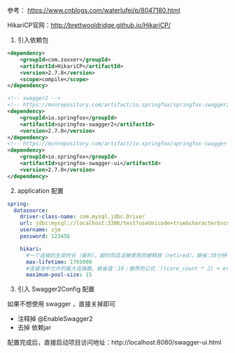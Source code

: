 参考：
https://www.cnblogs.com/waterlufei/p/8047180.html

HikariCP官网：http://brettwooldridge.github.io/HikariCP/
1. 引入依赖包
```xml
<dependency>
    <groupId>com.zaxxer</groupId>
    <artifactId>HikariCP</artifactId>
    <version>2.7.8</version>
    <scope>compile</scope>
</dependency>

<!-- swagger2 -->
<!-- https://mvnrepository.com/artifact/io.springfox/springfox-swagger2 -->
<dependency>
    <groupId>io.springfox</groupId>
    <artifactId>springfox-swagger2</artifactId>
    <version>2.7.0</version>
</dependency>
<!-- https://mvnrepository.com/artifact/io.springfox/springfox-swagger-ui -->
<dependency>
    <groupId>io.springfox</groupId>
    <artifactId>springfox-swagger-ui</artifactId>
    <version>2.7.0</version>
</dependency>
```

2. application 配置
```yml
spring:
  datasource:
    driver-class-name: com.mysql.jdbc.Driver
    url: jdbc:mysql://localhost:3306/test?useUnicode=true&characterEncoding=utf-8
    username: zjm
    password: 123456

    hikari:
      #一个连接的生命时长（毫秒），超时而且没被使用则被释放（retired），缺省:30分钟，建议设置比数据库超时时长少30秒以上
      max-lifetime: 1765000
      #连接池中允许的最大连接数。缺省值：10；推荐的公式：((core_count * 2) + effective_spindle_count)
      maximum-pool-size: 15
```
3. 引入 Swagger2Config 配置

如果不想使用 swagger ，直接关掉即可
- 注释掉 @EnableSwagger2 
- 去掉 依赖jar

配置完成后，直接启动项目访问地址：http://localhost:8080/swagger-ui.html


